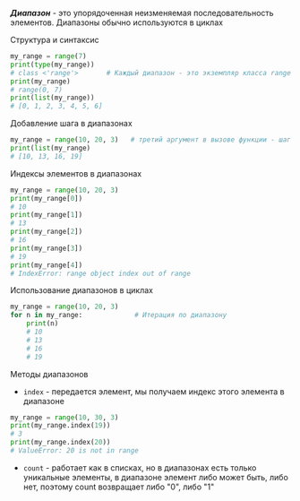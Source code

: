 ***Диапазон*** - это упорядоченная неизменяемая последовательность элементов.
Диапазоны обычно используются в циклах

Структура и синтаксис
```Python
my_range = range(7)
print(type(my_range))
# class <'range'>       # Каждый диапазон - это экземпляр класса range
print(my_range)
# range(0, 7)
print(list(my_range))
# [0, 1, 2, 3, 4, 5, 6]
```

Добавление шага в диапазонах
```Python
my_range = range(10, 20, 3)   # третий аргумент в вызове функции - шаг для диапазона
print(list(my_range)
# [10, 13, 16, 19]
```

Индексы элементов в диапазонах
```Python
my_range = range(10, 20, 3)
print(my_range[0])
# 10
print(my_range[1])
# 13
print(my_range[2])
# 16
print(my_range[3])
# 19
print(my_range[4])
# IndexError: range object index out of range
```

Использование диапазонов в циклах
```Python
my_range = range(10, 20, 3)
for n in my_range:             # Итерация по диапазону
	print(n)
	# 10
	# 13
	# 16
	# 19
```

Методы диапазонов
* `index` - передается элемент, мы получаем индекс этого элемента в диапазоне
```Python
my_range = range(10, 30, 3)
print(my_range.index(19))
# 3
print(my_range.index(20))
# ValueError: 20 is not in range
```
* `count` - работает как в списках, но в диапазонах есть только уникальные элементы, в диапазоне элемент либо может быть, либо нет, поэтому count возвращает либо "0", либо "1"